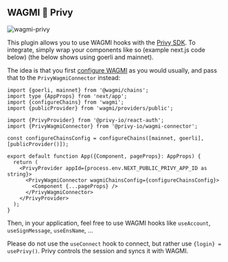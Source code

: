 ## WAGMI 🤝 Privy

![wagmi-privy](https://user-images.githubusercontent.com/3359083/234168805-833660eb-e9f0-4b75-9e51-476cab621d8d.png)

This plugin allows you to use WAGMI hooks with the [Privy SDK](https://docs.privy.io). To integrate, simply wrap your components like so (example next.js code below) (the below shows using goerli and mainnet).

The idea is that you first [configure WAGMI](https://wagmi.sh/react/providers/configuring-chains) as you would usually, and pass that to the `PrivyWagmiConnector` instead:

```tsx
import {goerli, mainnet} from '@wagmi/chains';
import type {AppProps} from 'next/app';
import {configureChains} from 'wagmi';
import {publicProvider} from 'wagmi/providers/public';

import {PrivyProvider} from '@privy-io/react-auth';
import {PrivyWagmiConnector} from '@privy-io/wagmi-connector';

const configureChainsConfig = configureChains([mainnet, goerli], [publicProvider()]);

export default function App({Component, pageProps}: AppProps) {
  return (
    <PrivyProvider appId={process.env.NEXT_PUBLIC_PRIVY_APP_ID as string}>
      <PrivyWagmiConnector wagmiChainsConfig={configureChainsConfig}>
        <Component {...pageProps} />
      </PrivyWagmiConnector>
    </PrivyProvider>
  );
}
```

Then, in your application, feel free to use WAGMI hooks like `useAccount`, `useSignMessage`, `useEnsName`, ...

Please do not use the `useConnect` hook to connect, but rather use `{login} = usePrivy()`. Privy controls the session and syncs it with WAGMI.
